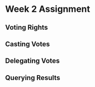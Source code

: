 # Week 2 Assignment 

## Voting Rights

## Casting Votes 

## Delegating Votes

## Querying Results
